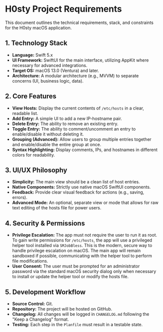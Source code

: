 # H0sty Project Requirements

This document outlines the technical requirements, stack, and constraints for the H0sty macOS application.

## 1. Technology Stack

* **Language:** Swift 5.x
* **UI Framework:** SwiftUI for the main interface, utilizing AppKit where necessary for advanced integrations.
* **Target OS:** macOS 13.0 (Ventura) and later.
* **Architecture:** A modular architecture (e.g., MVVM) to separate concerns (UI, business logic, data).

## 2. Core Features

* **View Hosts:** Display the current contents of `/etc/hosts` in a clear, readable list.
* **Add Entry:** A simple UI to add a new IP-hostname pair.
* **Delete Entry:** The ability to remove an existing entry.
* **Toggle Entry:** The ability to comment/uncomment an entry to enable/disable it without deleting it.
* **Grouping (Advanced):** Allow users to group multiple entries together and enable/disable the entire group at once.
* **Syntax Highlighting:** Display comments, IPs, and hostnames in different colors for readability.

## 3. UI/UX Philosophy

* **Simplicity:** The main view should be a clean list of host entries.
* **Native Components:** Strictly use native macOS SwiftUI components.
* **Feedback:** Provide clear visual feedback for actions (e.g., saving, errors).
* **Advanced Mode:** An optional, separate view or mode that allows for raw text editing of the hosts file for power users.

## 4. Security & Permissions

* **Privilege Escalation:** The app must not require the user to run it as root. To gain write permissions for `/etc/hosts`, the app will use a privileged helper tool installed via `SMJobBless`. This is the modern, secure way to handle privilege escalation on macOS. The main app will remain sandboxed if possible, communicating with the helper tool to perform file modifications.
* **User Consent:** The user must be prompted for an administrator password via the standard macOS security dialog only when necessary to install or update the helper tool or modify the hosts file.

## 5. Development Workflow

* **Source Control:** Git.
* **Repository:** The project will be hosted on GitHub.
* **Changelog:** All changes will be logged in `CHANGELOG.md` following the "Keep a Changelog" format.
* **Testing:** Each step in the `Planfile` must result in a testable state.